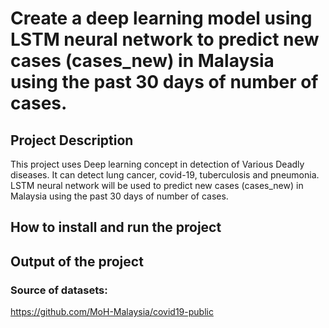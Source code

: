# Create a deep learning model using LSTM neural network to predict new cases (cases_new) in Malaysia using the past 30 days of number of cases.

## Project Description
This project uses Deep learning concept in detection of Various Deadly diseases. It can detect lung cancer, covid-19, tuberculosis and pneumonia. LSTM neural network will be used to predict new cases (cases_new) in Malaysia using the past 30 days of number of cases.

## How to install and run the project

## Output of the project

### Source of datasets:
https://github.com/MoH-Malaysia/covid19-public
